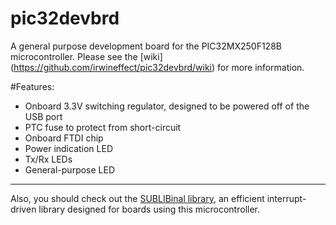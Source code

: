 # pic32devbrd

A general purpose development board for the PIC32MX250F128B microcontroller. Please see the [wiki] (https://github.com/irwineffect/pic32devbrd/wiki) for more information.

#Features:
* Onboard 3.3V switching regulator, designed to be powered off of the USB port
* PTC fuse to protect from short-circuit
* Onboard FTDI chip
* Power indication LED
* Tx/Rx LEDs
* General-purpose LED

---

Also, you should check out the [SUBLIBinal library](https://github.com/PalouseRobosub/SUBLIBinal), an efficient interrupt-driven library designed for boards using this microcontroller.
